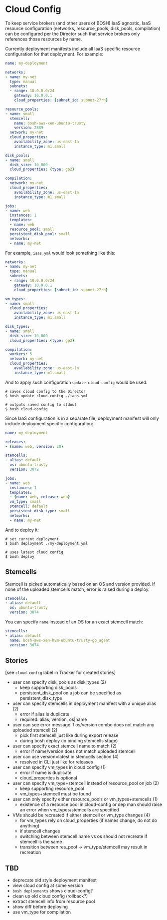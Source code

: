 # Cloud Config

To keep service brokers (and other users of BOSH) IaaS agnostic, IaaS resource configuration (networks, resource_pools, disk_pools, compilation) can be configured per the Director such that service brokers only references those resources by name.

Currently deployment manifests include all IaaS specific resource configuration for that deployment. For example:

```yaml
name: my-deployment

networks:
- name: my-net
  type: manual
  subnets:
  - range: 10.0.0.0/24
    gateway: 10.0.0.1
    cloud_properties: {subnet_id: subnet-27rh}

resource_pools:
- name: small
  stemcell:
  	name: bosh-aws-xen-ubuntu-trusty
  	version: 2889
  network: my-net
  cloud_properties:
  	availability_zone: us-east-1a
  	instance_type: m1.small

disk_pools:
- name: small
  disk_size: 10_000
  cloud_properties: {type: gp2}

compilation:
  network: my-net
  cloud_properties:
  	availability_zone: us-east-1a
  	instance_type: m1.small

jobs:
- name: web
  instances: 1
  templates:
  - name: web
  resource_pool: small
  persistent_disk_pool: small
  networks:
  - name: my-net
```

For example, `iaas.yml` would look something like this:

```yaml
networks:
- name: my-net
  type: manual
  subnets:
  - range: 10.0.0.0/24
    gateway: 10.0.0.1
    cloud_properties: {subnet_id: subnet-27rh}

vm_types:
- name: small
  cloud_properties:
  	availability_zone: us-east-1a
  	instance_type: m1.small

disk_types:
- name: small
  disk_size: 10_000
  cloud_properties: {type: gp2}

compilation:
  workers: 5
  network: my-net
  cloud_properties:
  	availability_zone: us-east-1a
  	instance_type: m1.small
```

And to apply such configuration `update cloud-config` would be used:

```
# saves cloud config to the Director
$ bosh update cloud-config ./iaas.yml

# outputs saved config to stdout
$ bosh cloud-config
```

Since IaaS configuration is in a separate file, deployment manifest will only include deployment specific configuration:

```yaml
name: my-deployment

releases:
- {name: web, version: 20}

stemcells:
- alias: default
  os: ubuntu-trusty
  version: 3072

jobs:
- name: web
  instances: 1
  templates:
  - {name: web, release: web}
  vm_type: small
  stemcell: default
  persistent_disk_type: small
  networks:
  - name: my-net
```

And to deploy it:

```
# set current deployment
$ bosh deployment ./my-deployment.yml

# uses latest cloud config
$ bosh deploy
```

## Stemcells

Stemcell is picked automatically based on an OS and version provided. If none of the uploaded stemcells match, error is raised during a deploy.

```yaml
stemcells:
- alias: default
  os: ubuntu-trusty
  version: 3074
```

You can specify `name` instead of an OS for an exact stemcell match:

```yaml
stemcells:
- alias: default
  name: bosh-aws-xen-hvm-ubuntu-trusty-go_agent
  version: 3074
```

## Stories

[see `cloud-config` label in Tracker for created stories]

- user can specify disk_pools as disk_types (2)
  - keep supporting disk_pools
  - persistent_disk_pool on a job can be specified as persistent_disk_type
- user can specify stemcells in deployment manifest with a unique alias (2)
  - error if alias is duplicate
  - required: alias, version, os|name
- user can see error message if os/version combo does not match any uploaded stemcell (2)
  - pick first stemcell just like during export release
  - during bosh deploy (in binding stemcells stage)
- user can specify exact stemcell name to match (2)
  - error if name/version does not match uploaded stemcell
- user can use version=latest in stemcells section (4)
  - resolved in CLI just like for releases
- user can specify vm_types in cloud config (1)
  - error if name is duplicate
  - cloud_properties is optional
- user can specify vm_type+stemcell instead of resource_pool on job (2)
  - keep supporting resource_pool
  - vm_types+stemcell must be found
- user can only specify either resource_pools or vm_types+stemcells (1)
  - existence of a resource pool in cloud-config or dep man should raise an error when vm_types/stemcells are specified
- VMs should be recreated if either stemcell or vm_type changes (4)
  - for vm_types rely on cloud_properties (if names change, do not do anything)
  - if stemcell changes
  - switching between stemcell name vs os should not recreate if stemcell is the same
  - transition between res_pool -> vm_type/stemcell may result in recreation

## TBD

* deprecate old style deployment manifest
* view cloud config at some version
* `bosh deployments` shows cloud-config?
* clean up old cloud config (rollback?)
* extract stemcell info from resource pool
* show diff before deploying
* use vm_type for compilation
